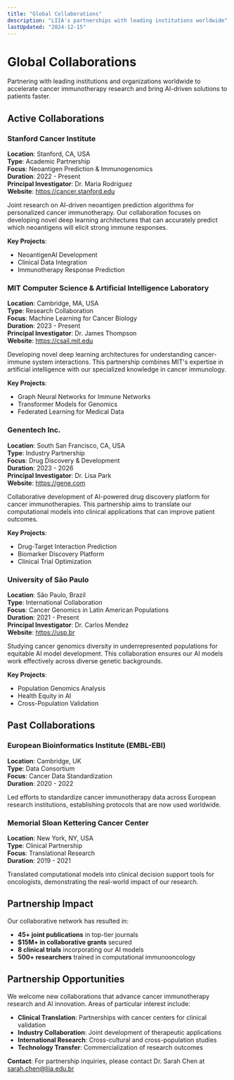 ```yaml
---
title: "Global Collaborations"
description: "LIIA's partnerships with leading institutions worldwide"
lastUpdated: "2024-12-15"
---
```


# Global Collaborations

Partnering with leading institutions and organizations worldwide to accelerate cancer immunotherapy research and bring AI-driven solutions to patients faster.

## Active Collaborations

### Stanford Cancer Institute
**Location**: Stanford, CA, USA  
**Type**: Academic Partnership  
**Focus**: Neoantigen Prediction & Immunogenomics  
**Duration**: 2022 - Present  
**Principal Investigator**: Dr. Maria Rodriguez  
**Website**: https://cancer.stanford.edu

Joint research on AI-driven neoantigen prediction algorithms for personalized cancer immunotherapy. Our collaboration focuses on developing novel deep learning architectures that can accurately predict which neoantigens will elicit strong immune responses.

**Key Projects**:
- NeoantigenAI Development
- Clinical Data Integration
- Immunotherapy Response Prediction

### MIT Computer Science & Artificial Intelligence Laboratory
**Location**: Cambridge, MA, USA  
**Type**: Research Collaboration  
**Focus**: Machine Learning for Cancer Biology  
**Duration**: 2023 - Present  
**Principal Investigator**: Dr. James Thompson  
**Website**: https://csail.mit.edu

Developing novel deep learning architectures for understanding cancer-immune system interactions. This partnership combines MIT's expertise in artificial intelligence with our specialized knowledge in cancer immunology.

**Key Projects**:
- Graph Neural Networks for Immune Networks
- Transformer Models for Genomics
- Federated Learning for Medical Data

### Genentech Inc.
**Location**: South San Francisco, CA, USA  
**Type**: Industry Partnership  
**Focus**: Drug Discovery & Development  
**Duration**: 2023 - 2026  
**Principal Investigator**: Dr. Lisa Park  
**Website**: https://gene.com

Collaborative development of AI-powered drug discovery platform for cancer immunotherapies. This partnership aims to translate our computational models into clinical applications that can improve patient outcomes.

**Key Projects**:
- Drug-Target Interaction Prediction
- Biomarker Discovery Platform
- Clinical Trial Optimization

### University of São Paulo
**Location**: São Paulo, Brazil  
**Type**: International Collaboration  
**Focus**: Cancer Genomics in Latin American Populations  
**Duration**: 2021 - Present  
**Principal Investigator**: Dr. Carlos Mendez  
**Website**: https://usp.br

Studying cancer genomics diversity in underrepresented populations for equitable AI model development. This collaboration ensures our AI models work effectively across diverse genetic backgrounds.

**Key Projects**:
- Population Genomics Analysis
- Health Equity in AI
- Cross-Population Validation

## Past Collaborations

### European Bioinformatics Institute (EMBL-EBI)
**Location**: Cambridge, UK  
**Type**: Data Consortium  
**Focus**: Cancer Data Standardization  
**Duration**: 2020 - 2022

Led efforts to standardize cancer immunotherapy data across European research institutions, establishing protocols that are now used worldwide.

### Memorial Sloan Kettering Cancer Center
**Location**: New York, NY, USA  
**Type**: Clinical Partnership  
**Focus**: Translational Research  
**Duration**: 2019 - 2021

Translated computational models into clinical decision support tools for oncologists, demonstrating the real-world impact of our research.

## Partnership Impact

Our collaborative network has resulted in:
- **45+ joint publications** in top-tier journals
- **$15M+ in collaborative grants** secured
- **8 clinical trials** incorporating our AI models
- **500+ researchers** trained in computational immunooncology

## Partnership Opportunities

We welcome new collaborations that advance cancer immunotherapy research and AI innovation. Areas of particular interest include:

- **Clinical Translation**: Partnerships with cancer centers for clinical validation
- **Industry Collaboration**: Joint development of therapeutic applications
- **International Research**: Cross-cultural and cross-population studies
- **Technology Transfer**: Commercialization of research outcomes

**Contact**: For partnership inquiries, please contact Dr. Sarah Chen at sarah.chen@liia.edu.br